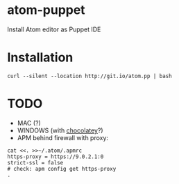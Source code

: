 # atom-puppet
Install Atom editor as Puppet IDE

# Installation

```
curl --silent --location http://git.io/atom.pp | bash
```

# TODO
- MAC (?)
- WINDOWS (with [chocolatey](https://chocolatey.org/packages/Atom)?)
- APM behind firewall with proxy:
```
cat <<. >>~/.atom/.apmrc
https-proxy = https://9.0.2.1:0
strict-ssl = false
# check: apm config get https-proxy
.
```
